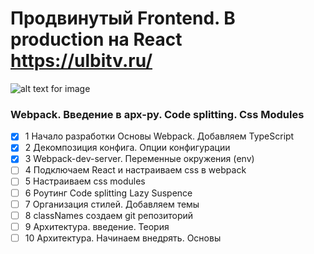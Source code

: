 # Продвинутый Frontend. В production на React https://ulbitv.ru/
![alt text for image](https://cdn4.telegram-cdn.org/file/Ut0j0tmkIg_Sgayfw2Dere4P5hDu9msC3rBc58qoQrGXl1nRLY9ZwfKizTJFMDCoC7qwEauQrXpSVD6jfUns8s0_xqBIi3N9Vr1kQu2Zyazrs8ebidxCyV7ntIUxR2Bw6av7OfyWUSVvjTxa9ku0b7L9THfJcLDBIfIA9AfXKAhMk6KF19nMEz8_QjsepxRFh1Sv9EZOhdYWy0cxtPltJIQcuypHbST3NQq2Vp5yrUIwTh6G0Vkj845AMVSnrdGLsQJO8T03EmJYDx7wOORtddpb0Unl_DqIBq-nXQpJwTwpgqT23RRHHkv9_lI1R4R9j_K6WfIIXMALmuzxeFSLEA.jpg)

### Webpack. Введение в арх-ру. Code splitting. Css Modules
- [x]  1 Начало разработки Основы Webpack. Добавляем TypeScript
- [x]  2 Декомпозиция конфига. Опции конфигурации
- [x]  3 Webpack-dev-server. Переменные окружения (env)
- [ ]  4 Подключаем React и настраиваем css в webpack
- [ ]  5 Настраиваем css modules
- [ ]  6 Роутинг Code splitting Lazy Suspence
- [ ]  7 Организация стилей. Добавляем темы
- [ ]  8 classNames создаем git репозиторий
- [ ]  9 Архитектура. введение. Теория
- [ ]  10 Архитектура. Начинаем внедрять. Основы